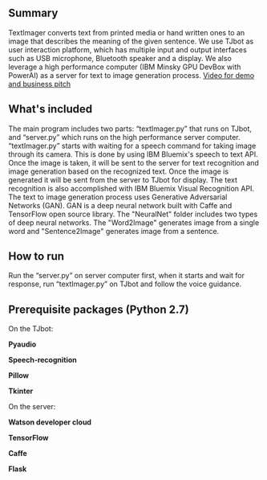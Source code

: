 ## Summary

TextImager converts text from printed media or hand written ones to an image that describes the meaning of the given sentence. We use TJbot as user interaction platform, which has multiple input and output interfaces such as USB microphone, Bluetooth speaker and a display. We also leverage a high performance computer (IBM Minsky GPU DevBox with PowerAI) as a server for text to image generation process. [Video for demo and business pitch](https://youtu.be/lMJXau7v89s )

## What's included

The main program includes two parts: “textImager.py” that runs on TJbot, and “server.py” which runs on the high performance server computer. “textImager.py” starts with waiting for a speech command for taking image through its camera. This is done by using IBM Bluemix's speech to text API. Once the image is taken, it will be sent to the server for text recognition and image generation based on the recognized text. Once the image is generated it will be sent from the server to TJbot for display. The text recognition is also accomplished with IBM Bluemix Visual Recognition API. The text to image generation process uses Generative Adversarial Networks (GAN). GAN is a deep neural network built with Caffe and TensorFlow open source library. The "NeuralNet" folder includes two types of deep neural networks. The "Word2Image" generates image from a single word and "Sentence2Image" generates image from a sentence. 

## How to run

Run the “server.py” on server computer first, when it starts and wait for response, run “textImager.py” on TJbot and follow the voice guidance.

## Prerequisite packages (Python 2.7)

On the TJbot:

**Pyaudio**

**Speech-recognition**

**Pillow**

**Tkinter**

On the server:

**Watson developer cloud** 

**TensorFlow**

**Caffe**

**Flask**
